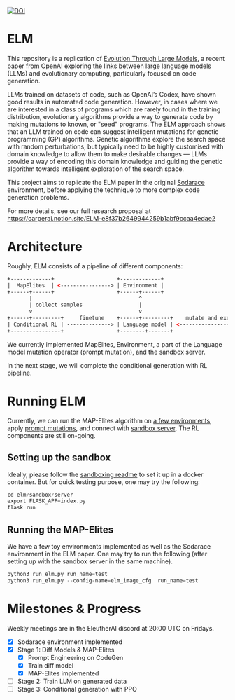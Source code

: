 [![DOI](https://zenodo.org/badge/532259603.svg)](https://zenodo.org/badge/latestdoi/532259603)
# ELM

This repository is a replication of [Evolution Through Large Models](https://arxiv.org/abs/2206.08896), a recent paper from OpenAI exploring the links between large language models (LLMs) and evolutionary computing, particularly focused on code generation.

LLMs trained on datasets of code, such as OpenAI’s Codex, have shown good results in automated code generation. However, in cases where we are interested in a class of programs which are rarely found in the training distribution,
evolutionary algorithms provide a way to generate code by making mutations to known, or "seed" programs. The ELM approach shows that an LLM trained on code can suggest intelligent mutations for genetic programming (GP) algorithms. Genetic algorithms explore the search space with random perturbations, but typically need to be highly customised with domain knowledge to allow them to make desirable changes — LLMs provide a way of encoding this domain knowledge and guiding the genetic algorithm towards intelligent exploration of the search space.

This project aims to replicate the ELM paper in the original [Sodarace](https://doi.org/10.1162/ARTL_a_00185) environment, before applying the technique to more complex code generation problems.

For more details, see our full research proposal at https://carperai.notion.site/ELM-e8f37b2649944259b1abf9ccaa4edae2

# Architecture
Roughly, ELM consists of a pipeline of different components:
```html
+-------------+                    +-------------+         
|  MapElites  | <----------------> | Environment | 
+------+------+                    +------+------+         
       |                                  ^                         
       | collect samples                  |                         
       v                                  v                         
+------+---------+     finetune    +------+---------+    mutate and execute   +--------+-------+
| Conditional RL | --------------> | Language model | <---------------------> | Sandbox server |
+----------------+                 +--------+-------+                         +----------------+
```
We currently implemented MapElites, Environment, a part of the Language model mutation operator (prompt mutation), and the sandbox server.

In the next stage, we will complete the conditional generation with RL pipeline.

# Running ELM
Currently, we can run the MAP-Elites algorithm on [a few environments](https://github.com/CarperAI/OpenELM/blob/main/elm/environments/environments.py), apply [prompt mutations](https://github.com/CarperAI/OpenELM/blob/main/elm/diff_model.py), and connect with [sandbox server](https://github.com/CarperAI/OpenELM/tree/main/elm/sandbox). The RL components are still on-going.

## Setting up the sandbox
Ideally, please follow the [sandboxing readme](https://github.com/CarperAI/OpenELM/tree/main/elm/sandbox) to set it up in a docker container. But for quick testing purpose, one may try the following:
```python
cd elm/sandbox/server
export FLASK_APP=index.py
flask run
```
## Running the MAP-Elites
We have a few toy environments implemented as well as the Sodarace environment in the ELM paper. One may try to run the following (after setting up with the sandbox server in the same machine).
```python
python3 run_elm.py run_name=test
python3 run_elm.py --config-name=elm_image_cfg  run_name=test
```


# Milestones & Progress

Weekly meetings are in the EleutherAI discord at 20:00 UTC on Fridays.

- [x] Sodarace environment implemented
- [x] Stage 1: Diff Models & MAP-Elites
  - [x] Prompt Engineering on CodeGen
  - [x] Train diff model
  - [x] MAP-Elites implemented
- [ ] Stage 2: Train LLM on generated data
- [ ] Stage 3: Conditional generation with PPO
